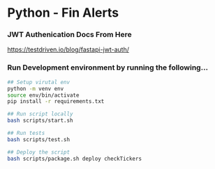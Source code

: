 # Python - Fin Alerts

### JWT Authenication Docs From Here
https://testdriven.io/blog/fastapi-jwt-auth/

### Run Development environment by running the following...
```bash
## Setup virutal env
python -m venv env
source env/bin/activate
pip install -r requirements.txt

## Run script locally
bash scripts/start.sh

## Run tests
bash scripts/test.sh

## Deploy the script
bash scripts/package.sh deploy checkTickers
```